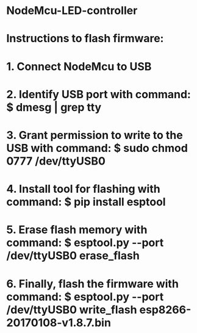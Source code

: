 # NodeMcu-LED-controller

 # Instructions to flash firmware:
# 1. Connect NodeMcu to USB
# 2. Identify USB port with command: $ dmesg | grep tty
# 3. Grant permission to write to the USB with command: $ sudo chmod 0777 /dev/ttyUSB0
# 4. Install tool for flashing with command: $ pip install esptool
# 5. Erase flash memory with command: $ esptool.py --port /dev/ttyUSB0 erase_flash
# 6. Finally, flash the firmware with command: $ esptool.py --port /dev/ttyUSB0 write_flash esp8266-20170108-v1.8.7.bin